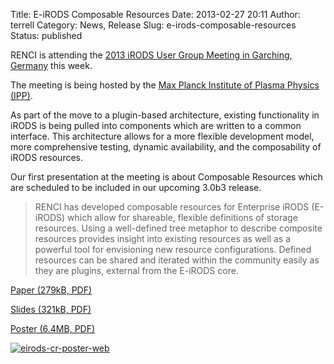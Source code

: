 Title: E-iRODS Composable Resources
Date: 2013-02-27 20:11
Author: terrell
Category: News, Release
Slug: e-irods-composable-resources
Status: published

RENCI is attending the [2013 iRODS User Group Meeting in Garching,
Germany](https://www.irods.org/index.php/iRODS_User_Group_Meeting_2013)
this week.

The meeting is being hosted by the [Max Planck Institute of Plasma
Physics (IPP)](http://www.ipp.mpg.de/ippcms/eng/index.html).

As part of the move to a plugin-based architecture, existing
functionality in iRODS is being pulled into components which are written
to a common interface. This architecture allows for a more flexible
development model, more comprehensive testing, dynamic availability, and
the composability of iRODS resources.

Our first presentation at the meeting is about Composable Resources
which are scheduled to be included in our upcoming 3.0b3 release.

> RENCI has developed composable resources for Enterprise iRODS
> (E-iRODS) which allow for shareable, flexible definitions of storage
> resources. Using a well-defined tree metaphor to describe composite
> resources provides insight into existing resources as well as a
> powerful tool for envisioning new resource configurations. Defined
> resources can be shared and iterated within the community easily as
> they are plugins, external from the E-iRODS core.

[Paper (279kB,
PDF)](./theme/uploads/2013/02/eirods-composable-resources.pdf)

[Slides (321kB,
PDF)](./theme/uploads/2013/02/eirods-cr-slides.pdf)

[Poster (6.4MB,
PDF)](./theme/uploads/2013/02/eirods-composable-resources-poster.pdf)

[![eirods-cr-poster-web](./theme/uploads/2013/02/eirods-cr-poster-web-300x200.png)](./theme/uploads/2013/02/eirods-composable-resources-poster.pdf)
